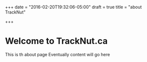 +++
date = "2016-02-20T19:32:06-05:00"
draft = true
title = "about TrackNut"

+++

# Welcome to TrackNut.ca #

This is th about page Eventually content will go here
